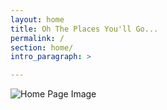 ```yaml
---
layout: home
title: Oh The Places You'll Go...
permalink: /
section: home/
intro_paragraph: >

---
```

![Home Page Image](/images/panorama.jpeg)
